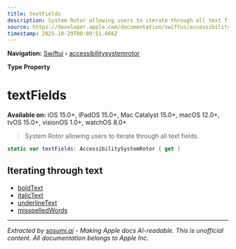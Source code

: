 ```yaml
---
title: textFields
description: System Rotor allowing users to iterate through all text fields.
source: https://developer.apple.com/documentation/swiftui/accessibilitysystemrotor/textfields
timestamp: 2025-10-29T00:09:51.666Z
---
```


**Navigation:** [Swiftui](/documentation/swiftui) › [accessibilitysystemrotor](/documentation/swiftui/accessibilitysystemrotor)

**Type Property**

# textFields

**Available on:** iOS 15.0+, iPadOS 15.0+, Mac Catalyst 15.0+, macOS 12.0+, tvOS 15.0+, visionOS 1.0+, watchOS 8.0+

> System Rotor allowing users to iterate through all text fields.

```swift
static var textFields: AccessibilitySystemRotor { get }
```

## Iterating through text

- [boldText](/documentation/swiftui/accessibilitysystemrotor/boldtext)
- [italicText](/documentation/swiftui/accessibilitysystemrotor/italictext)
- [underlineText](/documentation/swiftui/accessibilitysystemrotor/underlinetext)
- [misspelledWords](/documentation/swiftui/accessibilitysystemrotor/misspelledwords)

---

*Extracted by [sosumi.ai](https://sosumi.ai) - Making Apple docs AI-readable.*
*This is unofficial content. All documentation belongs to Apple Inc.*
